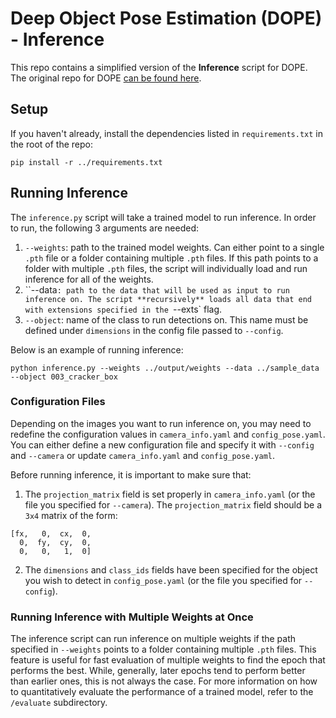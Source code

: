 # Deep Object Pose Estimation (DOPE) - Inference 

This repo contains a simplified version of the **Inference** script for DOPE.
The original repo for DOPE [can be found here](https://github.com/NVlabs/Deep_Object_Pose). 

## Setup

If you haven't already, install the dependencies listed in `requirements.txt`
in the root of the repo:

```
pip install -r ../requirements.txt
```

## Running Inference

The `inference.py` script will take a trained model to run inference. In order to run, the following 3 arguments are needed: 
1. `--weights`: path to the trained model weights. Can either point to a single `.pth` file or a folder containing multiple `.pth` files. If this path points to a folder with multiple `.pth` files, the script will individually load and run inference for all of the weights.
2. ``--data`: path to the data that will be used as input to run inference on. The script **recursively** loads all data that end with extensions specified in the `--exts` flag.
3. `--object`: name of the class to run detections on. This name must be defined under `dimensions` in the config file passed to `--config`.

Below is an example of running inference:

```
python inference.py --weights ../output/weights --data ../sample_data --object 003_cracker_box
```

### Configuration Files
Depending on the images you want to run inference on, you may need to redefine the configuration values in `camera_info.yaml` and `config_pose.yaml`.
You can either define a new configuration file and specify it with `--config` and `--camera` or update `camera_info.yaml` and `config_pose.yaml`.

Before running inference, it is important to make sure that: 
1. The `projection_matrix` field is set properly in `camera_info.yaml` (or the file you specified for `--camera`). 
The `projection_matrix` field should be a `3x4` matrix of the form:
```
[fx,   0,  cx,  0,
  0,  fy,  cy,  0,
  0,   0,   1,  0]
```

2. The `dimensions` and `class_ids` fields have been specified for the object you wish to detect in `config_pose.yaml` (or the file you specified for `--config`).

### Running Inference with Multiple Weights at Once
The inference script can run inference on multiple weights if the path specified in ``--weights`` points to a folder containing multiple `.pth` files.
This feature is useful for fast evaluation of multiple weights to find the epoch that performs the best.
While, generally, later epochs tend to perform better than earlier ones, this is not always the case.
For more information on how to quantitatively evaluate the performance of a trained model, refer to the `/evaluate` subdirectory.  

